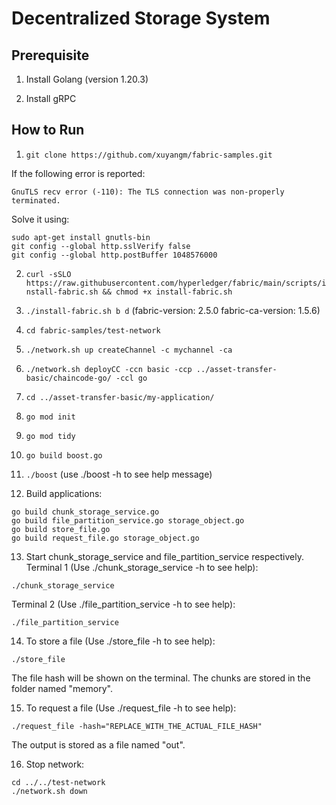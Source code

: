 # Decentralized Storage System

## Prerequisite

1. Install Golang (version 1.20.3)

2. Install gRPC

## How to Run

1. ```git clone https://github.com/xuyangm/fabric-samples.git```

If the following error is reported:
```
GnuTLS recv error (-110): The TLS connection was non-properly terminated.
```
Solve it using:
```
sudo apt-get install gnutls-bin
git config --global http.sslVerify false
git config --global http.postBuffer 1048576000
```

2. ```curl -sSLO https://raw.githubusercontent.com/hyperledger/fabric/main/scripts/install-fabric.sh && chmod +x install-fabric.sh```

3. ```./install-fabric.sh b d``` (fabric-version: 2.5.0 fabric-ca-version: 1.5.6)

4. ```cd fabric-samples/test-network```

5. ```./network.sh up createChannel -c mychannel -ca```

6. ```./network.sh deployCC -ccn basic -ccp ../asset-transfer-basic/chaincode-go/ -ccl go```

7. ```cd ../asset-transfer-basic/my-application/```

8. ```go mod init```

9. ```go mod tidy```

10. ```go build boost.go```

11. ```./boost``` (use ./boost -h to see help message)

12. Build applications:
```
go build chunk_storage_service.go
go build file_partition_service.go storage_object.go
go build store_file.go
go build request_file.go storage_object.go
```

13. Start chunk_storage_service and file_partition_service respectively.<br>
Terminal 1 (Use ./chunk_storage_service -h to see help):
```
./chunk_storage_service
```
Terminal 2 (Use ./file_partition_service -h to see help):
```
./file_partition_service
```

14. To store a file (Use ./store_file -h to see help):
```
./store_file
```
The file hash will be shown on the terminal. The chunks are stored in the folder named "memory".

15. To request a file (Use ./request_file -h to see help):
```
./request_file -hash="REPLACE_WITH_THE_ACTUAL_FILE_HASH"
```
The output is stored as a file named "out".

16. Stop network:
```
cd ../../test-network
./network.sh down
```
